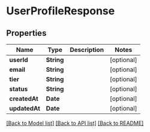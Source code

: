# UserProfileResponse

## Properties
Name | Type | Description | Notes
------------ | ------------- | ------------- | -------------
**userId** | **String** |  | [optional]
**email** | **String** |  | [optional]
**tier** | **String** |  | [optional]
**status** | **String** |  | [optional]
**createdAt** | **Date** |  | [optional]
**updatedAt** | **Date** |  | [optional]

[[Back to Model list]](../README.md#documentation-for-models) [[Back to API list]](../README.md#documentation-for-api-endpoints) [[Back to README]](../README.md)
